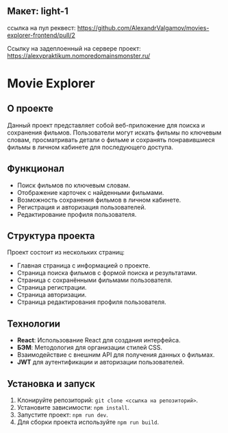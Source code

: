 ## Макет: light-1

ссылка на пул реквест:
https://github.com/AlexandrValgamov/movies-explorer-frontend/pull/2

Ссылку на задеплоенный на сервере проект:
https://alexvpraktikum.nomoredomainsmonster.ru/

# Movie Explorer

## О проекте

Данный проект представляет собой веб-приложение для поиска и сохранения фильмов. Пользователи могут искать фильмы по ключевым словам, просматривать детали о фильме и сохранять понравившиеся фильмы в личном кабинете для последующего доступа.

## Функционал

- Поиск фильмов по ключевым словам.
- Отображение карточек с найденными фильмами.
- Возможность сохранения фильмов в личном кабинете.
- Регистрация и авторизация пользователей.
- Редактирование профиля пользователя.

## Структура проекта

Проект состоит из нескольких страниц:

- Главная страница с информацией о проекте.
- Страница поиска фильмов с формой поиска и результатами.
- Страница с сохранёнными фильмами пользователя.
- Страница регистрации.
- Страница авторизации.
- Страница редактирования профиля пользователя.

## Технологии

- **React**: Использование React для создания интерфейса.
- **БЭМ**: Методология для организации стилей CSS.
- Взаимодействие с внешним API для получения данных о фильмах.
- **JWT** для аутентификации и авторизации пользователей.

## Установка и запуск

1. Клонируйте репозиторий: `git clone <ссылка на репозиторий>`.
2. Установите зависимости: `npm install`.
3. Запустите проект: `npm run dev`.
4. Для сборки проекта используйте `npm run build`.
